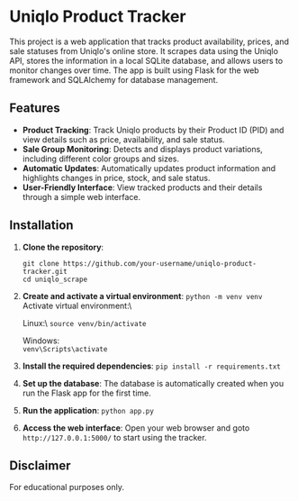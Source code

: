 # Uniqlo Product Tracker

This project is a web application that tracks product availability, prices, and sale statuses from Uniqlo's online store. It scrapes data using the Uniqlo API, stores the information in a local SQLite database, and allows users to monitor changes over time. The app is built using Flask for the web framework and SQLAlchemy for database management.

## Features

- **Product Tracking**: Track Uniqlo products by their Product ID (PID) and view details such as price, availability, and sale status.
- **Sale Group Monitoring**: Detects and displays product variations, including different color groups and sizes.
- **Automatic Updates**: Automatically updates product information and highlights changes in price, stock, and sale status.
- **User-Friendly Interface**: View tracked products and their details through a simple web interface.

## Installation
1. **Clone the repository**: 
   ```
   git clone https://github.com/your-username/uniqlo-product-tracker.git
   cd uniqlo_scrape
2. **Create and activate a virtual environment**:
   `python -m venv venv`\
   Activate virtual environment:\

      Linux:\ 
      `source venv/bin/activate`
      
      Windows:\
      `venv\Scripts\activate`
3. **Install the required dependencies**:
   `pip install -r requirements.txt`
4. **Set up the database**: 
   The database is automatically created when you run the Flask app for the first time.
5. **Run the application**: 
   `python app.py`
6. **Access the web interface**:
   Open your web browser and goto `http://127.0.0.1:5000/` to start using the tracker.

## Disclaimer 
For educational purposes only.
